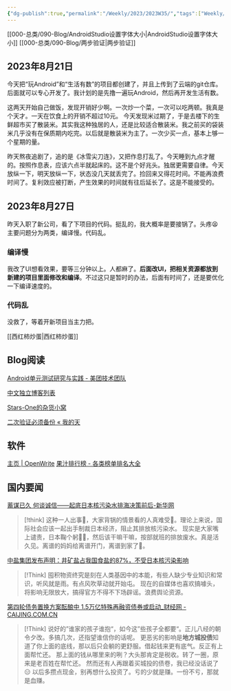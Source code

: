 ```yaml
---
{"dg-publish":true,"permalink":"/Weekly/2023/2023W35/","tags":["Weekly/2023/W35"],"noteIcon":""}
---
```



[[000-总类/090-Blog/AndroidStudio设置字体大小\|AndroidStudio设置字体大小]]
[[000-总类/090-Blog/两步验证\|两步验证]]
## 2023年8月21日
今天把“玩Android”和“生活有数”的项目都创建了，并且上传到了云端的git仓库。后面就可以专心开发了。我计划的是先撸一遍玩Android，然后再开发生活有数。

这两天开始自己做饭，发现开销好少啊。一次炒一个菜，一次可以吃两顿。我真是个天才。一天在饮食上的开销不超过10元。
今天发现米过期了，于是去楼下的生鲜超市买了散装米。其实我这种独居的人，还是比较适合散装米。我之前买的袋装米几乎没有在保质期内吃完。以后就是散装米为主了。一次少买一点，基本上够一个星期的量。

昨天熬夜追剧了，追的是《冰雪尖刀连》，又把作息打乱了。今天睡到九点才醒的。按照作息表，应该六点半就起床的。这不是个好兆头。独居更需要自律。今天放纵一下，明天放纵一下，状态没几天就丢完了。捡回来又得花时间。不能再浪费时间了。复利效应被打断，产生效果的时间就有往后延长了。这是不能接受的。


## 2023年8月27日
昨天入职了新公司，看了下项目的代码。挺乱的，我大概率是要接锅了。头疼😫
主要问题分为两类，编译慢。代码乱。
### 编译慢
我改了UI想看效果，要等三分钟以上。人都麻了。**后面改UI，把相关资源都放到新建的项目里面修改和编译**。不过这只是暂时的办法，后面有时间了，还是要优化一下编译速度的。

### 代码乱
没救了，等着开新项目当主力把。




[[西红柿炒蛋\|西红柿炒蛋]]

## Blog阅读
[Android单元测试研究与实践 - 美团技术团队](https://tech.meituan.com/2015/12/24/android-unit-test.html)

[中文独立博客列表](https://github.com/timqian/chinese-independent-blogs)

[Stars-One的杂货小窝](https://stars-one.site/)

[二次验证必须备份 « 我的天](http://www.xlanda.net/posts/18842)

## 软件

[主页 | OpenWrite](https://openwrite.cn/)
[果汁排行榜 - 各类榜单排名大全](http://guozhivip.com/rank/)


## 国内要闻
[蓄谋已久 何谈诚信——起底日本核污染水排海决策前后-新华网](http://www.news.cn/world/2023-08/24/c_1129820498.htm)
>[!think]
>这种一人出事💩，大家背锅的情景看的人真难受😤。理论上来说，国际社会应该一起出手制裁日本经济，阻止其排放核污染水。
>现实是大家嘴上谴责，日本鞠个躬🧎‍♂️，然后该干嘛干嘛，按部就班的排放废水。真是活久见。离谱的妈妈给离谱开门，离谱到家了🤬。

[中盐集团发布声明：井矿盐占我国食盐的87%，不受日本核污染影响](https://www.guancha.cn/politics/2023_08_24_706230.shtml)
>[!Think]
>囤积物资终究是刻在人类基因中的本能，有些人缺少专业知识和常识，听风就是雨。有点风吹草动就开始屯。
>现在的自媒体也喜欢搞噱头，将影响无限放大，搞得官方不得不下场辟谣。浪费舆论资源。

[第四轮债务置换方案酝酿中 1.5万亿特殊再融资债券或启动_财经网 - CAIJING.COM.CN](http://m.caijing.com.cn/article/308831?target=blank)
>[!Think]
>说好的”谁家的孩子谁抱“，如今这”些孩子全都要“。正儿八经的朝令夕改。多搞几次，还指望谁信你的话呢。
>更恶劣的影响是**地方城投债**知道了你上面的底线，那以后只会躺的更舒服。借起钱来更有底气。反正有上面帮忙还。
>那上面的钱从哪里来的咧？大头那肯定是税收。转了一圈，原来是老百姓在帮忙还。
>然而还有人再跟着买城投的债卷，我已经没话说了😑
>以后多攒点现金，别再想什么投资了。亏的少就是赚。一份不亏，那就是血赚。

